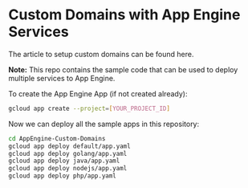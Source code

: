 # Custom Domains with App Engine Services

The article to setup custom domains can be found here.

**Note:** This repo contains the sample code that can be used to deploy multiple services to App Engine.

To create the App Engine App (if not created already):
```bash
gcloud app create --project=[YOUR_PROJECT_ID]
```

Now we can deploy all the sample apps in this repository:
```bash
cd AppEngine-Custom-Domains
gcloud app deploy default/app.yaml
gcloud app deploy golang/app.yaml
gcloud app deploy java/app.yaml
gcloud app deploy nodejs/app.yaml
gcloud app deploy php/app.yaml
```